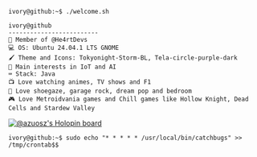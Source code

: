 ```console
ivory@github:~$ ./welcome.sh
```


```
ivory@github
-------------------------
💜 Member of @He4rtDevs
💻 OS: Ubuntu 24.04.1 LTS GNOME
🖌️ Theme and Icons: Tokyonight-Storm-BL, Tela-circle-purple-dark
🔎 Main interests in IoT and AI
⌨ Stack: Java
📺 Love watching animes, TV shows and F1
🎵 Love shoegaze, garage rock, dream pop and bedroom
🎮 Love Metroidvania games and Chill games like Hollow Knight, Dead Cells and Stardew Valley
```

[![@azuosz's Holopin board](https://holopin.me/azuosz)](https://holopin.io/@azuosz)

```console
ivory@github:~$ sudo echo "* * * * * /usr/local/bin/catchbugs" >> /tmp/crontab$$
```

